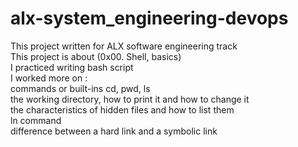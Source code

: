 # alx-system_engineering-devops
 This project written for ALX software engineering track <br>This project is about (0x00. Shell, basics)<br> I practiced writing bash script <br>
 I worked more on : <br>commands or built-ins cd, pwd, ls<br>the working directory, how to print it and how to change it<br>
  the characteristics of hidden files and how to list them<br>ln command<br>difference between a hard link and a symbolic link
